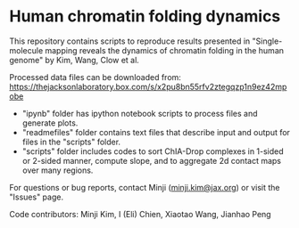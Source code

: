 # Human chromatin folding dynamics
This repository contains scripts to reproduce results presented in "Single-molecule mapping reveals the dynamics of chromatin folding in the human genome" by Kim, Wang, Clow et al. 

Processed data files can be downloaded from: https://thejacksonlaboratory.box.com/s/x2pu8bn55rfv2ztegqzp1n9ez42mpobe

- "ipynb" folder has ipython notebook scripts to process files and generate plots.
- "readmefiles" folder contains text files that describe input and output for files in the "scripts" folder.
- "scripts" folder includes codes to sort ChIA-Drop complexes in 1-sided or 2-sided manner, compute slope, and to aggregate 2d contact maps over many regions. 

For questions or bug reports, contact Minji (minji.kim@jax.org) or visit the "Issues" page. 

Code contributors: Minji Kim, I (Eli) Chien, Xiaotao Wang, Jianhao Peng
